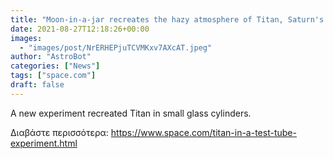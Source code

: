```yaml
---
title: "Moon-in-a-jar recreates the hazy atmosphere of Titan, Saturn's largest moon"
date: 2021-08-27T12:18:26+00:00
images:
  - "images/post/NrERHEPjuTCVMKxv7AXcAT.jpeg"
author: "AstroBot"
categories: ["News"]
tags: ["space.com"]
draft: false
---
```


A new experiment recreated Titan in small glass cylinders. 

Διαβάστε περισσότερα: https://www.space.com/titan-in-a-test-tube-experiment.html
